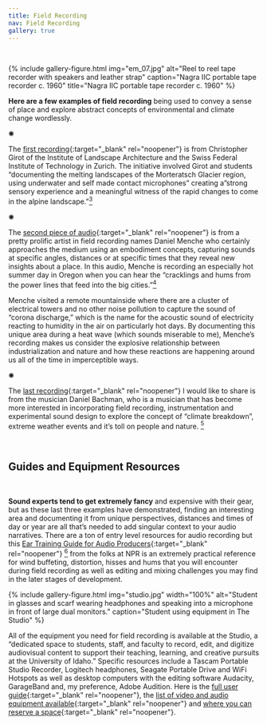 ```yaml
---
title: Field Recording
nav: Field Recording
gallery: true
---
```


<br>

{% include gallery-figure.html img="em_07.jpg" alt="Reel to reel tape recorder with speakers and leather strap" caption="Nagra IIC portable tape recorder c. 1960" title="Nagra IIC portable tape recorder c. 1960" %}

**Here are a few examples of field recording** being used to convey a sense of place and explore abstract concepts of environmental and climate change wordlessly.

<div class="symbol-container">
    <p class="symbol">&#10042;</p>
</div>

The [first recording](https://landscapearchitecture.bandcamp.com/album/melting-landscapes){:target="_blank" rel="noopener"} is from Christopher Girot of the Institute of Landscape Architecture and the Swiss Federal Institute of Technology in Zurich. The initiative involved Girot and students “documenting the melting landscapes of the Morteratsch Glacier region, using underwater and self made contact microphones” creating a”strong sensory experience and a meaningful witness of the rapid changes to come in the alpine landscape.”[<sup>3</sup>](8_conclusion.html#notes)

<div class="symbol-container">
    <p class="symbol">&#10042;</p>
</div>

The [second piece of audio](https://danielmenche.bandcamp.com/album/from-here-to-electricity){:target="_blank" rel="noopener"} is from a pretty prolific artist in field recording names Daniel Menche who certainly approaches the medium using an embodiment concepts, capturing sounds at specific angles, distances or at specific times that they reveal new insights about a place. In this audio, Menche is recording an especially hot summer day in Oregon when you can hear the “cracklings and hums from the power lines that feed into the big cities.”[<sup>4</sup>](8_conclusion.html#notes)

Menche visited a remote mountainside where there are a cluster of electrical towers and no other noise pollution to capture the sound of “corona discharge,” which is the name for the acoustic sound of electricity reacting to humidity in the air on particularly hot days. By documenting this unique area during a heat wave (which sounds miserable to me), Menche’s recording makes us consider the explosive relationship between industrialization and nature and how these reactions are happening around us all of the time in imperceptible ways. 

<div class="symbol-container">
    <p class="symbol">&#10042;</p>
</div>

The [last recording](https://danielbachman.bandcamp.com/track/wildfire-smoke-over-old-rag){:target="_blank" rel="noopener"} I would like to share is from the musician Daniel Bachman, who is a musician that has become more interested in incorporating field recording, instrumentation and experimental sound design to explore the concept of “climate breakdown”, extreme weather events and it’s toll on people and nature. [<sup>5</sup>](8_conclusion.html#notes)

<br>

## Guides and Equipment Resources

<br>

**Sound experts tend to get extremely fancy** and expensive with their gear, but as these last three examples have demonstrated, finding an interesting area and documenting it from unique perspectives, distances and times of day or year are all that’s needed to add singular context to your audio narratives. There are a ton of entry level resources for audio recording but this [Ear Training Guide for Audio Producers](https://training.npr.org/2017/01/31/the-ear-training-guide-for-audio-producers/){:target="_blank" rel="noopener"} [<sup>6</sup>](8_conclusion.html#notes) from the folks at NPR is an extremely practical reference for wind buffeting, distortion, hisses and hums that you will encounter during field recording as well as editing and mixing challenges you may find in the later stages of development. 

{% include gallery-figure.html img="studio.jpg" width="100%" alt="Student in glasses and scarf wearing headphones and speaking into a microphone in front of large dual monitors." caption="Student using equipment in The Studio" %} 

All of the equipment you need for field recording is available at the Studio, a “dedicated space to students, staff, and faculty to record, edit, and digitize audiovisual content to support their teaching, learning, and creative pursuits at the University of Idaho.” Specific resources include a Tascam Portable Studio Recorder, Logitech headphones, Seagate Portable Drive and WiFi Hotspots as well as desktop computers with the editing software Audacity, GarageBand and, my preference, Adobe Audition. Here is the [full user guide](https://vandalsuidaho-my.sharepoint.com/:w:/g/personal/hanwendong_uidaho_edu/EZe6R_SuDnZCm2xK7vepWwsBbKSxVMyrv34ANJF66OFxSw?e=VHFEqq){:target="_blank" rel="noopener"}, the [list of video and audio equipment available](https://www.lib.uidaho.edu/studio/loanable.html){:target="_blank" rel="noopener"} and [where you can reserve a space](https://libcal.uidaho.edu/reserve/AV){:target="_blank" rel="noopener"}.


<br>

